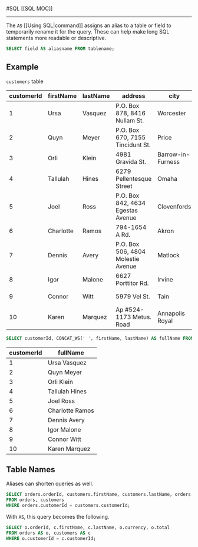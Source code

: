 #SQL 
[[SQL MOC]]
-- --

The `AS` [[Using SQL|command]] assigns an alias to a table or field to temporarily rename it for the query. These can help make long SQL statements more readable or descriptive.

```SQL
SELECT field AS aliasname FROM tablename;
```

## Example

`customers` table

|customerId|firstName|lastName|address|city|country|
|---|---|---|---|---|---|
|1|Ursa|Vasquez|P.O. Box 878, 8416 Nullam St.|Worcester|United States|
|2|Quyn|Meyer|P.O. Box 670, 7155 Tincidunt St.|Price|Canada|
|3|Orli|Klein|4981 Gravida St.|Barrow-in-Furness|United Kingdom|
|4|Tallulah|Hines|6279 Pellentesque Street|Omaha|United States|
|5|Joel|Ross|P.O. Box 842, 4634 Egestas Avenue|Clovenfords|United Kingdom|
|6|Charlotte|Ramos|794-1654 A Rd.|Akron|United States|
|7|Dennis|Avery|P.O. Box 506, 4804 Molestie Avenue|Matlock|United Kingdom|
|8|Igor|Malone|6627 Porttitor Rd.|Irvine|United Kingdom|
|9|Connor|Witt|5979 Vel St.|Tain|United Kingdom|
|10|Karen|Marquez|Ap #524-1173 Metus. Road|Annapolis Royal|Canada|

```SQL
SELECT customerId, CONCAT_WS(' ', firstName, lastName) AS fullName FROM customers;
```

|customerId|fullName|
|---|---|
|1|Ursa Vasquez|
|2|Quyn Meyer|
|3|Orli Klein|
|4|Tallulah Hines|
|5|Joel Ross|
|6|Charlotte Ramos|
|7|Dennis Avery|
|8|Igor Malone|
|9|Connor Witt|
|10|Karen Marquez|

## Table Names

Aliases can shorten queries as well.

```SQL
SELECT orders.orderId, customers.firstName, customers.lastName, orders.currency, orders.total
FROM orders, customers
WHERE orders.customerId = customers.customerId;
```

With `AS`, this query becomes the following.

```SQL
SELECT o.orderId, c.firstName, c.lastName, o.currency, o.total
FROM orders AS o, customers AS c
WHERE o.customerId = c.customerId;
```
